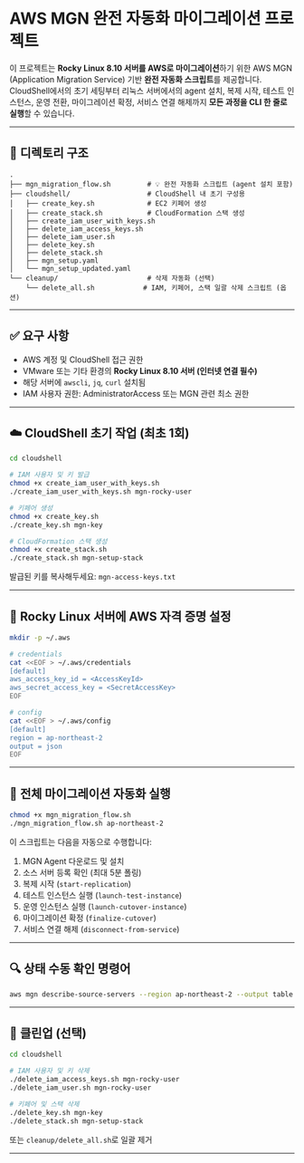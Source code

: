 
# AWS MGN 완전 자동화 마이그레이션 프로젝트

이 프로젝트는 **Rocky Linux 8.10 서버를 AWS로 마이그레이션**하기 위한 AWS MGN (Application Migration Service) 기반 **완전 자동화 스크립트**를 제공합니다.  
CloudShell에서의 초기 세팅부터 리눅스 서버에서의 agent 설치, 복제 시작, 테스트 인스턴스, 운영 전환, 마이그레이션 확정, 서비스 연결 해제까지 **모든 과정을 CLI 한 줄로 실행**할 수 있습니다.

---

## 📁 디렉토리 구조

```
.
├── mgn_migration_flow.sh         # 💡 완전 자동화 스크립트 (agent 설치 포함)
├── cloudshell/                   # CloudShell 내 초기 구성용
│   ├── create_key.sh             # EC2 키페어 생성
│   ├── create_stack.sh           # CloudFormation 스택 생성
│   ├── create_iam_user_with_keys.sh
│   ├── delete_iam_access_keys.sh
│   ├── delete_iam_user.sh
│   ├── delete_key.sh
│   ├── delete_stack.sh
│   ├── mgn_setup.yaml
│   └── mgn_setup_updated.yaml
└── cleanup/                      # 삭제 자동화 (선택)
    └── delete_all.sh            # IAM, 키페어, 스택 일괄 삭제 스크립트 (옵션)
```

---

## ✅ 요구 사항

- AWS 계정 및 CloudShell 접근 권한
- VMware 또는 기타 환경의 **Rocky Linux 8.10 서버 (인터넷 연결 필수)**
- 해당 서버에 `awscli`, `jq`, `curl` 설치됨
- IAM 사용자 권한: AdministratorAccess 또는 MGN 관련 최소 권한

---

## ☁️ CloudShell 초기 작업 (최초 1회)

```bash
cd cloudshell

# IAM 사용자 및 키 발급
chmod +x create_iam_user_with_keys.sh
./create_iam_user_with_keys.sh mgn-rocky-user

# 키페어 생성
chmod +x create_key.sh
./create_key.sh mgn-key

# CloudFormation 스택 생성
chmod +x create_stack.sh
./create_stack.sh mgn-setup-stack
```

발급된 키를 복사해두세요: `mgn-access-keys.txt`

---

## 🔐 Rocky Linux 서버에 AWS 자격 증명 설정

```bash
mkdir -p ~/.aws

# credentials
cat <<EOF > ~/.aws/credentials
[default]
aws_access_key_id = <AccessKeyId>
aws_secret_access_key = <SecretAccessKey>
EOF

# config
cat <<EOF > ~/.aws/config
[default]
region = ap-northeast-2
output = json
EOF
```

---

## 🚀 전체 마이그레이션 자동화 실행

```bash
chmod +x mgn_migration_flow.sh
./mgn_migration_flow.sh ap-northeast-2
```

이 스크립트는 다음을 자동으로 수행합니다:

1. MGN Agent 다운로드 및 설치
2. 소스 서버 등록 확인 (최대 5분 폴링)
3. 복제 시작 (`start-replication`)
4. 테스트 인스턴스 실행 (`launch-test-instance`)
5. 운영 인스턴스 실행 (`launch-cutover-instance`)
6. 마이그레이션 확정 (`finalize-cutover`)
7. 서비스 연결 해제 (`disconnect-from-service`)

---

## 🔍 상태 수동 확인 명령어

```bash
aws mgn describe-source-servers --region ap-northeast-2 --output table
```

---

## 🧹 클린업 (선택)

```bash
cd cloudshell

# IAM 사용자 및 키 삭제
./delete_iam_access_keys.sh mgn-rocky-user
./delete_iam_user.sh mgn-rocky-user

# 키페어 및 스택 삭제
./delete_key.sh mgn-key
./delete_stack.sh mgn-setup-stack
```

또는 `cleanup/delete_all.sh`로 일괄 제거

---
